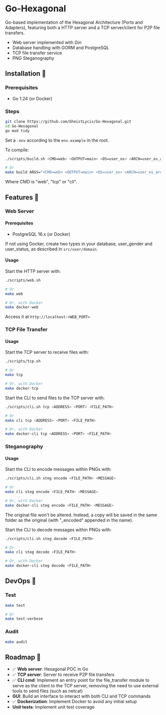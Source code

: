 # Go-Hexagonal

Go-based implementation of the Hexagonal Architecture (Ports and Adapters), featuring both a HTTP server and a TCP server/client for P2P file transfers.

-   Web server implemented with Gin
-   Database handling with GORM and PostgreSQL
-   TCP file transfer service
-   PNG Steganography

## Installation 🔧

### Prerequisites

-   Go 1.24 (or Docker)

### Steps

```sh
git clone https://github.com/GheistLycis/Go-Hexagonal.git
cd Go-Hexagonal
go mod tidy
```

Set a `.env` according to the `env.example` in the root.

To compile:

```sh
./scripts/build.sh <CMD=web> <OUTPUT=main> <OS=user_os> <ARCH=user_os_arch>

# Or
make build ARGS="<CMD=web> <OUTPUT=main> <OS=user_os> <ARCH=user_os_arch>"
```

Where CMD is "web", "tcp" or "cli".

## Features 🌟

### Web Server

#### Prerequisites

-   PostgreSQL 16.x (or Docker)

If not using Docker, create two types in your database, user_gender and user_status, as described in `src/user/domain`.

#### Usage

Start the HTTP server with:

```sh
./scripts/web.sh

# Or
make web

# Or, with Docker
make docker-web
```

Access it at `http://localhost:<WEB_PORT>`

### TCP File Transfer

#### Usage

Start the TCP server to receive files with:

```sh
./scripts/tcp.sh

# Or
make tcp

# Or, with Docker
make docker-tcp
```

Start the CLI to send files to the TCP server with:

```sh
./scripts/cli.sh tcp <ADDRESS> <PORT> <FILE_PATH>

# Or
make cli tcp <ADDRESS> <PORT> <FILE_PATH>

# Or, with Docker
make docker-cli tcp <ADDRESS> <PORT> <FILE_PATH>
```

### Steganography

#### Usage

Start the CLI to encode messages within PNGs with:

```sh
./scripts/cli.sh steg encode <FILE_PATH> <MESSAGE>

# Or
make cli steg encode <FILE_PATH> <MESSAGE>

# Or, with Docker
make docker-cli steg encode <FILE_PATH> <MESSAGE>
```

The original file won't be altered. Instead, a copy will be saved in the same folder as the original (with "\_encoded" appended in the name).

Start the CLI to decode messages within PNGs with:

```sh
./scripts/cli.sh steg decode <FILE_PATH>

# Or
make cli steg decode <FILE_PATH>

# Or, with Docker
make docker-cli steg decode <FILE_PATH>
```

## DevOps 🔨

### Test

```sh
make test

# Or
make test-verbose
```

### Audit

```sh
make audit
```

## Roadmap 🚀

-   ✅ **Web server**: Hexagonal POC in Go
-   ✅ **TCP server**: Server to receive P2P file transfers
-   ✅ **CLI cmd**: Implement an entry point for the file_transfer module to serve as the client to the TCP server, removing the need to use external tools to send files (such as netcat)
-   **GUI**: Build an interface to interact with both CLI and TCP commands
-   ✅ **Dockerization**: Implement Docker to avoid any initial setup
-   **Unit tests**: Implement unit test coverage
